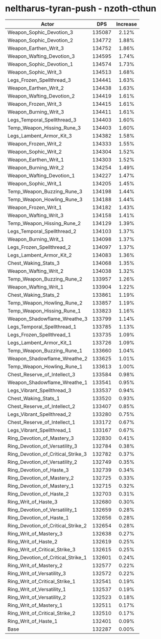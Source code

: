 # neltharus-tyran-push - nzoth-cthun
| Actor | DPS | Increase |
|---|:---:|:---:|
|Weapon_Sophic_Devotion_3|135087|2.12%|
|Weapon_Sophic_Devotion_2|134772|1.88%|
|Weapon_Earthen_Writ_3|134752|1.86%|
|Weapon_Wafting_Devotion_3|134595|1.74%|
|Weapon_Sophic_Devotion_1|134574|1.73%|
|Weapon_Sophic_Writ_3|134513|1.68%|
|Legs_Frozen_Spellthread_3|134441|1.63%|
|Weapon_Earthen_Writ_2|134438|1.63%|
|Weapon_Wafting_Devotion_2|134419|1.61%|
|Weapon_Frozen_Writ_3|134415|1.61%|
|Weapon_Burning_Writ_3|134411|1.61%|
|Legs_Temporal_Spellthread_3|134403|1.60%|
|Temp_Weapon_Hissing_Rune_3|134403|1.60%|
|Legs_Lambent_Armor_Kit_3|134382|1.58%|
|Weapon_Frozen_Writ_2|134333|1.55%|
|Weapon_Sophic_Writ_2|134304|1.52%|
|Weapon_Earthen_Writ_1|134303|1.52%|
|Weapon_Burning_Writ_2|134254|1.49%|
|Weapon_Wafting_Devotion_1|134227|1.47%|
|Weapon_Sophic_Writ_1|134205|1.45%|
|Temp_Weapon_Buzzing_Rune_3|134198|1.44%|
|Temp_Weapon_Howling_Rune_3|134188|1.44%|
|Weapon_Frozen_Writ_1|134182|1.43%|
|Weapon_Wafting_Writ_3|134158|1.41%|
|Temp_Weapon_Hissing_Rune_2|134129|1.39%|
|Legs_Temporal_Spellthread_2|134103|1.37%|
|Weapon_Burning_Writ_1|134098|1.37%|
|Legs_Frozen_Spellthread_2|134097|1.37%|
|Legs_Lambent_Armor_Kit_2|134083|1.36%|
|Chest_Waking_Stats_3|134068|1.35%|
|Weapon_Wafting_Writ_2|134038|1.32%|
|Temp_Weapon_Buzzing_Rune_2|133957|1.26%|
|Weapon_Wafting_Writ_1|133904|1.22%|
|Chest_Waking_Stats_2|133861|1.19%|
|Temp_Weapon_Howling_Rune_2|133857|1.19%|
|Temp_Weapon_Hissing_Rune_1|133823|1.16%|
|Weapon_Shadowflame_Wreathe_3|133799|1.14%|
|Legs_Temporal_Spellthread_1|133785|1.13%|
|Legs_Frozen_Spellthread_1|133735|1.09%|
|Legs_Lambent_Armor_Kit_1|133726|1.09%|
|Temp_Weapon_Buzzing_Rune_1|133660|1.04%|
|Weapon_Shadowflame_Wreathe_2|133625|1.01%|
|Temp_Weapon_Howling_Rune_1|133613|1.00%|
|Chest_Reserve_of_Intellect_3|133584|0.98%|
|Weapon_Shadowflame_Wreathe_1|133541|0.95%|
|Legs_Vibrant_Spellthread_3|133537|0.94%|
|Chest_Waking_Stats_1|133520|0.93%|
|Chest_Reserve_of_Intellect_2|133407|0.85%|
|Legs_Vibrant_Spellthread_2|133280|0.75%|
|Chest_Reserve_of_Intellect_1|133172|0.67%|
|Legs_Vibrant_Spellthread_1|133167|0.67%|
|Ring_Devotion_of_Mastery_3|132830|0.41%|
|Ring_Devotion_of_Versatility_3|132784|0.38%|
|Ring_Devotion_of_Critical_Strike_3|132782|0.37%|
|Ring_Devotion_of_Versatility_2|132749|0.35%|
|Ring_Devotion_of_Haste_3|132739|0.34%|
|Ring_Devotion_of_Mastery_2|132725|0.33%|
|Ring_Devotion_of_Mastery_1|132715|0.32%|
|Ring_Devotion_of_Haste_2|132703|0.31%|
|Ring_Writ_of_Haste_3|132680|0.30%|
|Ring_Devotion_of_Versatility_1|132659|0.28%|
|Ring_Devotion_of_Haste_1|132656|0.28%|
|Ring_Devotion_of_Critical_Strike_2|132654|0.28%|
|Ring_Writ_of_Mastery_3|132638|0.27%|
|Ring_Writ_of_Haste_2|132619|0.25%|
|Ring_Writ_of_Critical_Strike_3|132615|0.25%|
|Ring_Devotion_of_Critical_Strike_1|132601|0.24%|
|Ring_Writ_of_Mastery_2|132577|0.22%|
|Ring_Writ_of_Versatility_3|132572|0.22%|
|Ring_Writ_of_Critical_Strike_1|132541|0.19%|
|Ring_Writ_of_Versatility_1|132537|0.19%|
|Ring_Writ_of_Versatility_2|132523|0.18%|
|Ring_Writ_of_Mastery_1|132511|0.17%|
|Ring_Writ_of_Critical_Strike_2|132510|0.17%|
|Ring_Writ_of_Haste_1|132401|0.09%|
|Base|132287|0.00%|
